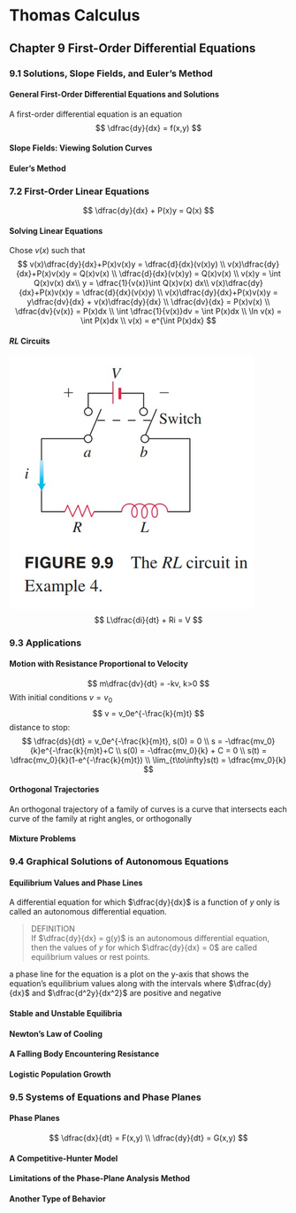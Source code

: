 # Thomas Calculus
## Chapter 9 First-Order Differential Equations
### 9.1 Solutions, Slope Fields, and Euler’s Method
#### General First-Order Differential Equations and Solutions
A first-order differential equation is an equation
$$
\dfrac{dy}{dx} = f(x,y)
$$
#### Slope Fields: Viewing Solution Curves
#### Euler’s Method
### 7.2 First-Order Linear Equations
$$
\dfrac{dy}{dx} + P(x)y = Q(x)
$$
#### Solving Linear Equations
Chose $v(x)$ such that 
$$
v(x)\dfrac{dy}{dx}+P(x)v(x)y = \dfrac{d}{dx}(v(x)y)  \\
v(x)\dfrac{dy}{dx}+P(x)v(x)y = Q(x)v(x) \\
\dfrac{d}{dx}(v(x)y) =  Q(x)v(x) \\
v(x)y = \int Q(x)v(x) dx\\
y = \dfrac{1}{v(x)}\int  Q(x)v(x) dx\\
v(x)\dfrac{dy}{dx}+P(x)v(x)y = \dfrac{d}{dx}(v(x)y)  \\
v(x)\dfrac{dy}{dx}+P(x)v(x)y = y\dfrac{dv}{dx} + v(x)\dfrac{dy}{dx} \\
\dfrac{dv}{dx} = P(x)v(x) \\
\dfrac{dv}{v(x)} = P(x)dx \\
\int \dfrac{1}{v(x)}dv = \int P(x)dx \\
\ln v(x) = \int P(x)dx \\
v(x) = e^{\int P(x)dx}
$$
#### $RL$ Circuits
![](../images/Thomas%20Calculus/9-1.jpg)  
$$
L\dfrac{di}{dt} + Ri = V 
$$
### 9.3 Applications
#### Motion with Resistance Proportional to Velocity
$$
m\dfrac{dv}{dt} = -kv, k>0
$$
With initial conditions $v = v_0$  
$$
v = v_0e^{-\frac{k}{m}t}
$$
distance to stop:
$$
\dfrac{ds}{dt} = v_0e^{-\frac{k}{m}t}, s(0) = 0 \\
s = -\dfrac{mv_0}{k}e^{-\frac{k}{m}t}+C   \\
s(0) = -\dfrac{mv_0}{k} + C = 0 \\
s(t) = \dfrac{mv_0}{k}(1-e^{-\frac{k}{m}t}) \\
\lim_{t\to\infty}s(t) = \dfrac{mv_0}{k}
$$
#### Orthogonal Trajectories
An orthogonal trajectory of a family of curves is a curve that intersects each curve of the family at right angles, or orthogonally
#### Mixture Problems
### 9.4 Graphical Solutions of Autonomous Equations
#### Equilibrium Values and Phase Lines
A differential equation for which $\dfrac{dy}{dx}$ is a function of $y$ only is called an autonomous differential equation.  
> DEFINITION   
> If $\dfrac{dy}{dx} = g(y)$ is an autonomous differential equation, then the values of $y$ for which $\dfrac{dy}{dx} = 0$ are called equilibrium values or rest points.  

a phase line for the equation is a plot on the y-axis that shows the equation’s equilibrium values along with the intervals where $\dfrac{dy}{dx}$ and $\dfrac{d^2y}{dx^2}$ are positive and negative
#### Stable and Unstable Equilibria
#### Newton’s Law of Cooling
#### A Falling Body Encountering Resistance
#### Logistic Population Growth
### 9.5 Systems of Equations and Phase Planes
#### Phase Planes
$$
\dfrac{dx}{dt} = F(x,y) \\
\dfrac{dy}{dt} = G(x,y)
$$
#### A Competitive-Hunter Model
#### Limitations of the Phase-Plane Analysis Method
#### Another Type of Behavior